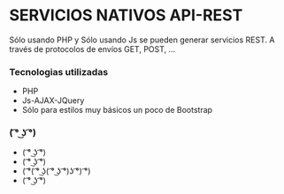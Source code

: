 # SERVICIOS NATIVOS API-REST #

Sólo usando PHP y Sólo usando Js se pueden generar servicios REST.
A través de protocolos de envíos GET, POST, ... 

### Tecnologias utilizadas ###

* PHP
* Js-AJAX-JQuery 
* Sólo para estilos muy básicos un poco de Bootstrap

###  ( ͡° ͜ʖ ͡°) ###

* ( ͡° ͜ʖ ͡°)
* ( ͡° ͜ʖ ͡°)
* ( ͡°( ͡° ͜ʖ( ͡° ͜ʖ ͡°)ʖ ͡°) ͡°)
* ( ͡° ͜ʖ ͡°)